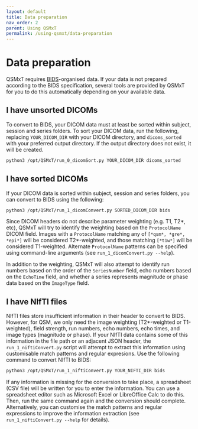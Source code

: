 ```yaml
---
layout: default
title: Data preparation
nav_order: 2
parent: Using QSMxT
permalink: /using-qsmxt/data-preparation
---
```


<head>
  <link rel="stylesheet" href="https://maxcdn.bootstrapcdn.com/bootstrap/3.4.1/css/bootstrap.min.css">
  <script src="https://ajax.googleapis.com/ajax/libs/jquery/3.6.0/jquery.min.js"></script>
  <script src="https://maxcdn.bootstrapcdn.com/bootstrap/3.4.1/js/bootstrap.min.js"></script>
</head>

# Data preparation

QSMxT requires <a href="https://bids.neuroimaging.io/" target="_blank" data-placement="top" data-toggle="popover" data-trigger="hover focus" data-content="Click to read about BIDS at https://bids.neuroimaging.io/.">BIDS</a>-organised data. If your data is not prepared according to the BIDS specification, several tools are provided by QSMxT for you to do this automatically depending on your available data.

## I have unsorted DICOMs

To convert to BIDS, your DICOM data must at least be sorted within subject, session and series folders. To sort your DICOM data, run the following, replacing `YOUR_DICOM_DIR` with your DICOM directory, and `dicoms_sorted` with your preferred output directory. If the output directory does not exist, it will be created.

```bash
python3 /opt/QSMxT/run_0_dicomSort.py YOUR_DICOM_DIR dicoms_sorted
```

## I have sorted DICOMs

If your DICOM data is sorted within subject, session and series folders, you can convert to BIDS using the following:

```bash
python3 /opt/QSMxT/run_1_dicomConvert.py SORTED_DICOM_DIR bids
```

Since DICOM headers do not describe parameter weighting (e.g. T1, T2\*, etc), QSMxT will try to identify the weighting based on the `ProtocolName` DICOM field. Images with a `ProtocolName` matching any of `[*qsm*, *gre*, *epi*]` will be considered T2\*-weighted, and those matching `[*t1w*]` will be considered T1-weighted. Alternate `ProtocolName` patterns can be specified using command-line arguments (see `run_1_dicomConvert.py --help`).

In addition to the weighting, QSMxT will also attempt to identify run numbers based on the order of the `SeriesNumber` field, echo numbers based on the `EchoTime` field, and whether a series represents magnitude or phase data based on the `ImageType` field.

## I have NIfTI files

NIfTI files store insufficient information in their header to convert to BIDS. However, for QSM, we only need the image weighting (T2\*-weighted or T1-weighted), field strength, run numbers, echo numbers, echo times, and image types (magnitude or phase). If your NIfTI data contains some of this information in the file path or an adjacent JSON header, the `run_1_niftiConvert.py` script will attempt to extract this information using customisable match patterns and regular expresions. Use the following command to convert NIfTI to BIDS:

```bash
python3 /opt/QSMxT/run_1_niftiConvert.py YOUR_NIFTI_DIR bids
```

If any information is missing for the conversion to take place, a spreadsheet (CSV file) will be written for you to enter the information. You can use a spreadsheet editor such as Microsoft Excel or LibreOffice Calc to do this. Then, run the same command again and the conversion should complete. Alternatively, you can customise the match patterns and regular expressions to improve the information extraction (see `run_1_niftiConvert.py --help` for details).

<script>
$(document).ready(function(){
    $('[data-toggle="popover"]').popover();   
});
$("[data-toggle=popover]")
.popover({html:true})
</script>

